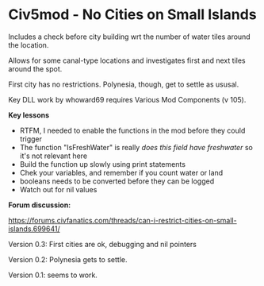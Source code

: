 # Civ5mod - No Cities on Small Islands



Includes a check before city building wrt the number of water tiles around the location.

Allows for some canal-type locations and investigates first and next tiles around the spot.

First city has no restrictions. Polynesia, though, get to settle as ususal.

Key DLL work by whoward69 requires Various Mod Components (v 105).





**Key lessons**

* RTFM, I needed to enable the functions in the mod before they could trigger
* The function "IsFreshWater" is really *does this field have freshwater* so it's not relevant here
* Build the function up slowly using print statements
* Chek your variables, and remember if you count water or land
* booleans needs to be converted before they can be logged
* Watch out for nil values





**Forum discussion:**

https://forums.civfanatics.com/threads/can-i-restrict-cities-on-small-islands.699641/





Version 0.3: First cities are ok, debugging and nil pointers

Version 0.2: Polynesia gets to settle.

Version 0.1: seems to work.

